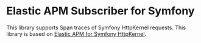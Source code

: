 # Elastic APM Subscriber for Symfony

This library supports Span traces of Symfony HttpKernel requests.
This library is based on [Elastic APM for Symfony HttpKernel](https://github.com/PcComponentes/apm-symfony-http-kernel).
